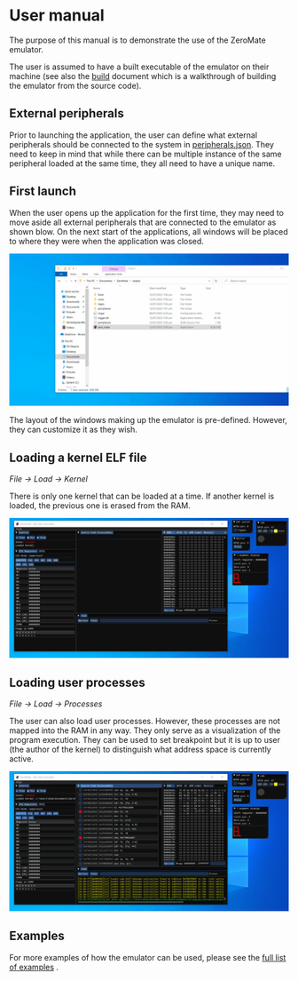 # User manual

The purpose of this manual is to demonstrate the use of the ZeroMate emulator. 

The user is assumed to have a built executable of the emulator on their machine (see also the [build](build.md) document which is a walkthrough of building the emulator from the source code).

## External peripherals

Prior to launching the application, the user can define what external peripherals should be connected to the system in [peripherals.json](../peripherals.json). They need to keep in mind that while there can be multiple instance of the same peripheral loaded at the same time, they all need to have a unique name.

## First launch

When the user opens up the application for the first time, they may need to move aside all external peripherals that are connected to the emulator as shown blow. On the next start of the applications, all windows will be placed to where they were when the application was closed.

<img src="../misc/screenshots/gifs/first_launch.gif">

The layout of the windows making up the emulator is pre-defined. However, they can customize it as they wish.

## Loading a kernel ELF file

*File -> Load -> Kernel*

There is only one kernel that can be loaded at a time. If another kernel is loaded, the previous one is erased from the RAM.

<img src="../misc/screenshots/gifs/kernel_loading.gif">

## Loading user processes

*File -> Load -> Processes*

The user can also load user processes. However, these processes are not mapped into the RAM in any way. They only serve as a visualization of the program execution. They can be used to set breakpoint but it is up to user (the author of the kernel) to distinguish what address space is currently active.

<img src="../misc/screenshots/gifs/process_loading.gif">

## Examples

For more examples of how the emulator can be used, please see the [full list of examples](../examples/README.md) .
